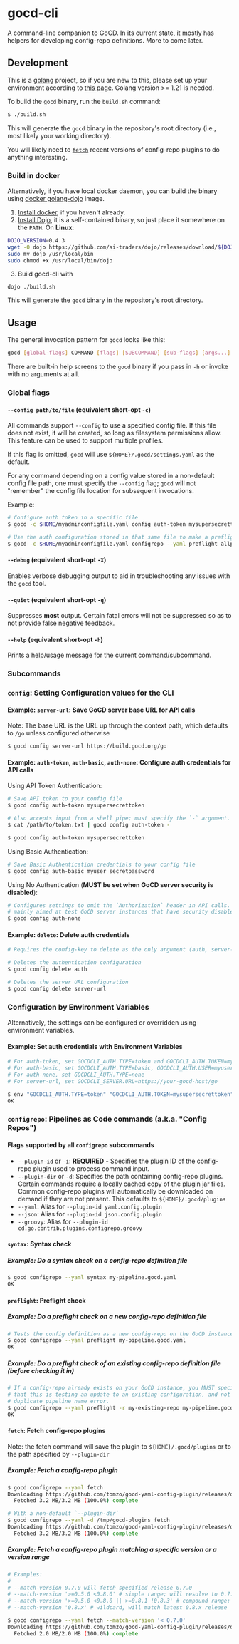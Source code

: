 # gocd-cli

A command-line companion to GoCD. In its current state, it mostly has helpers for developing config-repo definitions. More to come later.

## Development

This is a [golang](https://golang.org/) project, so if you are new to this, please set up your environment according to [this page](https://golang.org/doc/code.html#Workspaces).
Golang version >= 1.21 is needed.

To build the `gocd` binary, run the `build.sh` command:

```bash
$ ./build.sh
```

This will generate the `gocd` binary in the repository's root directory (i.e., most likely your working directory).

You will likely need to [`fetch`](#fetch-fetch-config-repo-plugins) recent versions of config-repo plugins to do anything interesting.

### Build in docker

Alternatively, if you have local docker daemon, you can build the binary using [docker golang-dojo](https://github.com/kudulab/docker-golang-dojo) image.

1. [Install docker](https://docs.docker.com/install/), if you haven't already.
2. [Install Dojo](https://github.com/ai-traders/dojo#installation), it is a self-contained binary, so just place it somewhere on the `PATH`.
On **Linux**:
```bash
DOJO_VERSION=0.4.3
wget -O dojo https://github.com/ai-traders/dojo/releases/download/${DOJO_VERSION}/dojo_linux_amd64
sudo mv dojo /usr/local/bin
sudo chmod +x /usr/local/bin/dojo
```
3. Build gocd-cli with
```
dojo ./build.sh
```
This will generate the `gocd` binary in the repository's root directory.

## Usage

The general invocation pattern for `gocd` looks like this:

```bash
gocd [global-flags] COMMAND [flags] [SUBCOMMAND] [sub-flags] [args...]
```

There are built-in help screens to the `gocd` binary if you pass in `-h` or invoke with no arguments at all.

### Global flags

#### `--config path/to/file` (equivalent short-opt `-c`)

All commands support `--config` to use a specified config file. If this file does not exist, it will be created, so long as filesystem permissions allow. This feature can be used to support multiple profiles.

If this flag is omitted, `gocd` will use `${HOME}/.gocd/settings.yaml` as the default.

For any command depending on a config value stored in a non-default config file path, one must specify the `--config` flag; `gocd` will not "remember" the config file location for subsequent invocations.

Example:

```bash
# Configure auth token in a specific file
$ gocd -c $HOME/myadminconfigfile.yaml config auth-token mysupersecrettoken

# Use the auth configuration stored in that same file to make a preflight API call to GoCD
$ gocd -c $HOME/myadminconfigfile.yaml configrepo --yaml preflight allpipelines.gocd.yaml
```

#### `--debug` (equivalent short-opt `-X`)

Enables verbose debugging output to aid in troubleshooting any issues with the `gocd` tool.

#### `--quiet` (equivalent short-opt `-q`)

Suppresses **most** output. Certain fatal errors will not be suppressed so as to not provide false negative feedback.

#### `--help` (equivalent short-opt `-h`)

Prints a help/usage message for the current command/subcommand.

### Subcommands

### `config`: Setting Configuration values for the CLI
#### Example: `server-url`: Save GoCD server base URL for API calls

Note: The base URL is the URL up through the context path, which defaults to `/go` unless configured otherwise

```bash
$ gocd config server-url https://build.gocd.org/go
```

#### Example: `auth-token`, `auth-basic`, `auth-none`: Configure auth credentials for API calls

Using API Token Authentication:

```bash
# Save API token to your config file
$ gocd config auth-token mysupersecrettoken

# Also accepts input from a shell pipe; must specify the `-` argument.
$ cat /path/to/token.txt | gocd config auth-token -

$ gocd config auth-token mysupersecrettoken
```

Using Basic Authentication:

```bash
# Save Basic Authentication credentials to your config file
$ gocd config auth-basic myuser secretpassword
```

Using No Authentication (**MUST be set when GoCD server security is disabled**):

```bash
# Configures settings to omit the `Authorization` header in API calls. This os
# mainly aimed at test GoCD server instances that have security disabled.
$ gocd config auth-none
```

#### Example: `delete`: Delete auth credentials

```bash
# Requires the config-key to delete as the only argument (auth, server-url)

# Deletes the authentication configuration
$ gocd config delete auth

# Deletes the server URL configuration
$ gocd config delete server-url
```

### Configuration by Environment Variables

Alternatively, the settings can be configured or overridden using environment variables.

#### Example: Set auth credentials with Environment Variables

```bash
# For auth-token, set GOCDCLI_AUTH.TYPE=token and GOCDCLI_AUTH.TOKEN=mysupersecrettoken
# For auth-basic, set GOCDCLI_AUTH.TYPE=basic, GOCDCLI_AUTH.USER=myuser, amd GOCDCLI_AUTH.PASSWORD=mysupersecretpasswd
# For auth-none, set GOCDCLI_AUTH.TYPE=none
# For server-url, set GOCDCLI_SERVER.URL=https://your-gocd-host/go

$ env "GOCDCLI_AUTH.TYPE=token" "GOCDCLI_AUTH.TOKEN=mysupersecrettoken" gocd configrepo --yaml preflight my-pipeline.gocd.yaml
OK
```

### `configrepo`: Pipelines as Code commands (a.k.a. "Config Repos")

#### Flags supported by all `configrepo` subcommands

* `--plugin-id` or `-i`: **REQUIRED** - Specifies the plugin ID of the config-repo plugin used to process command input.
* `--plugin-dir` or `-d`: Specifies the path containing config-repo plugins. Certain commands require a locally cached copy of the plugin jar files. Common config-repo plugins will automatically be downloaded on demand if they are not present. This defaults to `${HOME}/.gocd/plugins`
* `--yaml`: Alias for `--plugin-id yaml.config.plugin`
* `--json`: Alias for `--plugin-id json.config.plugin`
* `--groovy`: Alias for `--plugin-id cd.go.contrib.plugins.configrepo.groovy`

#### `syntax`: Syntax check
##### Example: Do a syntax check on a config-repo definition file

```bash
$ gocd configrepo --yaml syntax my-pipeline.gocd.yaml
OK
```

#### `preflight`: Preflight check
##### Example: Do a preflight check on a new config-repo definition file

```bash
# Tests the config definition as a new config-repo on the GoCD instance before committing and pushing upstream
$ gocd configrepo --yaml preflight my-pipeline.gocd.yaml
OK
```

##### Example: Do a preflight check of an existing config-repo definition file (before checking it in)

```bash
# If a config-repo already exists on your GoCD instance, you MUST specify `--repo-id YOUR_REPO_ID` (short-opt `-r`) to indicate to GoCD
# that this is testing an update to an existing configuration, and not testing a new configuration; otherwise, GoCD may report a
# duplicate pipeline name error.
$ gocd configrepo --yaml preflight -r my-existing-repo my-pipeline.gocd.yaml
OK
```

#### `fetch`: Fetch config-repo plugins

Note: the fetch command will save the plugin to `${HOME}/.gocd/plugins` or to the path specified by `--plugin-dir`

##### Example: Fetch a config-repo plugin

```bash
$ gocd configrepo --yaml fetch
Downloading https://github.com/tomzo/gocd-yaml-config-plugin/releases/download/0.9.0/yaml-config-plugin-0.9.0.jar
  Fetched 3.2 MB/3.2 MB (100.0%) complete

# With a non-default `--plugin-dir`
$ gocd configrepo --yaml -d /tmp/gocd-plugins fetch
Downloading https://github.com/tomzo/gocd-yaml-config-plugin/releases/download/0.9.0/yaml-config-plugin-0.9.0.jar
  Fetched 3.2 MB/3.2 MB (100.0%) complete

```

##### Example: Fetch a config-repo plugin matching a specific version or a version range

```bash
# Examples:
#
# --match-version 0.7.0 will fetch specified release 0.7.0
# --match-version '>=0.5.0 <0.8.0' # simple range; will resolve to 0.7.0
# --match-version '>=0.5.0 <0.8.0 || >=0.8.1 !0.8.3' # compound range; will resolve to 0.8.2
# --match-version '0.8.x' # wildcard, will match latest 0.8.x release

$ gocd configrepo --yaml fetch --match-version '< 0.7.0'
Downloading https://github.com/tomzo/gocd-yaml-config-plugin/releases/download/0.6.2/yaml-config-plugin-0.6.2.jar
  Fetched 2.0 MB/2.0 MB (100.0%) complete
```

